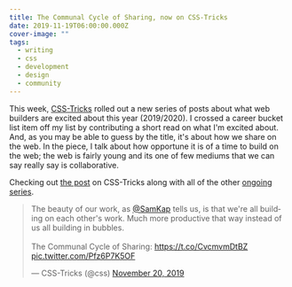 ```yaml
---
title: The Communal Cycle of Sharing, now on CSS-Tricks
date: 2019-11-19T06:00:00.000Z
cover-image: ""
tags:
  - writing
  - css
  - development
  - design
  - community
---
```


This week, [CSS-Tricks](http://www.css-tricks.com) rolled out a new series of posts about what web builders are excited about this year (2019/2020). I crossed a career bucket list item off my list by contributing a short read on what I'm excited about. And, as you may be able to guess by the title, it's about how we share on the web. In the piece, I talk about how opportune it is of a time to build on the web; the web is fairly young and its one of few mediums that we can say really say is collaborative.

Checking out [the post](https://css-tricks.com/the-communal-cycle-of-sharing/) on CSS-Tricks along with all of the other [ongoing series](https://css-tricks.com/category/2019-end-of-year-thoughts/).

<blockquote class="twitter-tweet"><p lang="en" dir="ltr">The beauty of our work, as <a href="https://twitter.com/SamKap?ref_src=twsrc%5Etfw">@SamKap</a> tells us, is that we&#39;re all building on each other&#39;s work. Much more productive that way instead of us all building in bubbles.<br><br>The Communal Cycle of Sharing: <a href="https://t.co/CvcmvmDtBZ">https://t.co/CvcmvmDtBZ</a> <a href="https://t.co/Pfz6P7K5OF">pic.twitter.com/Pfz6P7K5OF</a></p>&mdash; CSS-Tricks (@css) <a href="https://twitter.com/css/status/1196945511259017216?ref_src=twsrc%5Etfw">November 20, 2019</a></blockquote> <script async src="https://platform.twitter.com/widgets.js" charset="utf-8"></script>
